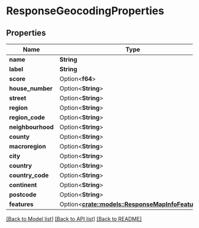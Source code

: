 # ResponseGeocodingProperties

## Properties

Name | Type | Description | Notes
------------ | ------------- | ------------- | -------------
**name** | **String** |  | 
**label** | **String** |  | 
**score** | Option<**f64**> |  | [optional]
**house_number** | Option<**String**> |  | [optional]
**street** | Option<**String**> |  | [optional]
**region** | Option<**String**> |  | [optional]
**region_code** | Option<**String**> |  | [optional]
**neighbourhood** | Option<**String**> |  | [optional]
**county** | Option<**String**> |  | [optional]
**macroregion** | Option<**String**> |  | [optional]
**city** | Option<**String**> |  | [optional]
**country** | Option<**String**> |  | [optional]
**country_code** | Option<**String**> |  | [optional]
**continent** | Option<**String**> |  | [optional]
**postcode** | Option<**String**> |  | [optional]
**features** | Option<[**crate::models::ResponseMapInfoFeatures**](ResponseMapInfoFeatures.md)> |  | [optional]

[[Back to Model list]](../README.md#documentation-for-models) [[Back to API list]](../README.md#documentation-for-api-endpoints) [[Back to README]](../README.md)


